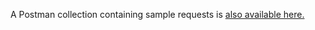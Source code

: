A Postman collection containing sample requests is [also available here.](../../static/documents/Enterprise%20App%20Interface%20service%20API%20v8.0.4.postman_collection.json)